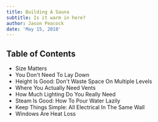 ```yaml
---
title: Building A Sauna
subtitle: Is it warm in here?
author: Jason Peacock
date: 'May 15, 2018'
---
```


## Table of Contents

* Size Matters
* You Don't Need To Lay Down
* Height Is Good: Don't Waste Space On Multiple Levels
* Where You Actually Need Vents
* How Much Lighting Do You Really Need
* Steam Is Good: How To Pour Water Lazily
* Keep Things Simple: All Electrical In The Same Wall
* Windows Are Heat Loss
